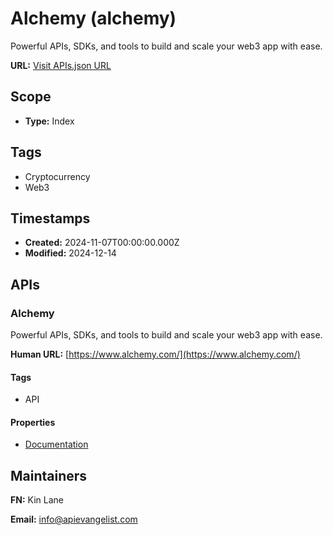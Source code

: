# Alchemy (alchemy)
Powerful APIs, SDKs, and tools to build and scale your web3 app with ease.

**URL:** [Visit APIs.json URL](https://raw.githubusercontent.com/api-search/alchemy/refs/heads/main/apis.yml)

## Scope

- **Type:** Index 

## Tags

- Cryptocurrency
- Web3

## Timestamps

- **Created:** 2024-11-07T00:00:00.000Z 
- **Modified:** 2024-12-14 

## APIs

### Alchemy
Powerful APIs, SDKs, and tools to build and scale your web3 app with ease.

**Human URL:** [https://www.alchemy.com/](https://www.alchemy.com/)

#### Tags

- API

#### Properties

- [Documentation](https://www.alchemy.com/)

## Maintainers

**FN:** Kin Lane

**Email:** info@apievangelist.com

